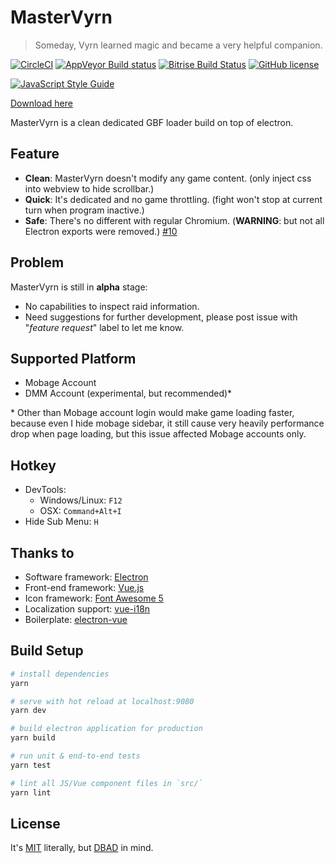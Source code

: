 # MasterVyrn

> Someday, Vyrn learned magic and became a very helpful companion.

<!-- [![Travis Build Status](https://travis-ci.org/LightouchDev/MasterVyrn.svg?branch=master)](https://travis-ci.org/LightouchDev/MasterVyrn) -->
[![CircleCI](https://circleci.com/gh/LightouchDev/MasterVyrn.svg?style=shield)](https://circleci.com/gh/LightouchDev/MasterVyrn) [![AppVeyor Build status](https://ci.appveyor.com/api/projects/status/d77hk0cun4h5iw3n?svg=true)](https://ci.appveyor.com/project/MiauLightouch/mastervyrn) [![Bitrise Build Status](https://www.bitrise.io/app/7295fbc20a35511f/status.svg?token=gabvHK_3ltZM2xNoDVmGGg&branch=master)](https://www.bitrise.io/app/7295fbc20a35511f) [![GitHub license](https://img.shields.io/badge/license-MIT-blue.svg)](https://github.com/LightouchDev/MasterVyrn/blob/master/LICENSE)

[![JavaScript Style Guide](https://cdn.rawgit.com/standard/standard/master/badge.svg)](https://github.com/standard/standard)

[Download here](https://github.com/LightouchDev/MasterVyrn/releases)

MasterVyrn is a clean dedicated GBF loader build on top of electron.

## Feature

* **Clean**: MasterVyrn doesn't modify any game content. (only inject css into webview to hide scrollbar.)
* **Quick**: It's dedicated and no game throttling. (fight won't stop at current turn when program inactive.)
* **Safe**: There's no different with regular Chromium. (**WARNING**: but not all Electron exports were removed.) [#10](https://github.com/LightouchDev/MasterVyrn/issues/10)

## Problem

MasterVyrn is still in **alpha** stage:

* No capabilities to inspect raid information.
* Need suggestions for further development, please post issue with "*feature request*" label to let me know.

## Supported Platform

* Mobage Account
* DMM Account (experimental, but recommended)*

\* Other than Mobage account login would make game loading faster, because even I hide mobage sidebar, it still cause very heavily performance drop when page loading, but this issue affected Mobage accounts only.

## Hotkey

* DevTools:
  * Windows/Linux: `F12`
  * OSX: `Command+Alt+I`
* Hide Sub Menu: `H`

## Thanks to

* Software framework: [Electron](https://electron.atom.io/)
* Front-end framework: [Vue.js](https://vuejs.org/)
* Icon framework: [Font Awesome 5](https://fontawesome.com)
* Localization support: [vue-i18n](https://github.com/kazupon/vue-i18n)
* Boilerplate: [electron-vue](https://github.com/SimulatedGREG/electron-vue)

## Build Setup

``` bash
# install dependencies
yarn

# serve with hot reload at localhost:9080
yarn dev

# build electron application for production
yarn build

# run unit & end-to-end tests
yarn test

# lint all JS/Vue component files in `src/`
yarn lint

```

## License

It's [MIT](https://github.com/LightouchDev/MasterVyrn/blob/master/LICENSE) literally, but [DBAD](https://github.com/philsturgeon/dbad) in mind.

